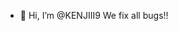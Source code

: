 - 👋 Hi, I’m @KENJIII9 We fix all bugs!!

<!---
KENJIII9/KENJIII9 is a ✨ special ✨ repository because its `README.md` (this file) appears on your GitHub profile.
You can click the Preview link to take a look at your changes.
--->
